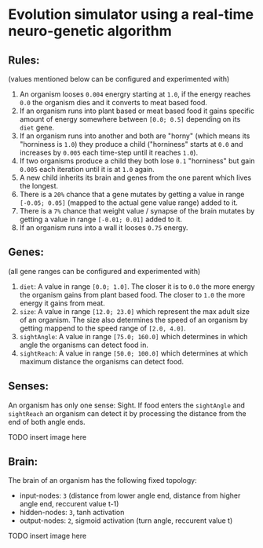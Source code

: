 # Evolution simulator using a real-time neuro-genetic algorithm

## Rules:
(values mentioned below can be configured and experimented with)
1. An organism looses ``0.004`` energry starting at ``1.0``, if the energy reaches ``0.0`` the organism dies and it converts to meat based food.
2. If an organism runs into plant based or meat based food it gains specific amount of energy somewhere between ``[0.0; 0.5]`` depending on its ``diet`` gene.
3. If an organism runs into another and both are "horny" (which means its "horniness is ``1.0``) they produce a child ("horniness" starts at ``0.0`` and increases by ``0.005`` each time-step until it reaches ``1.0``).
4. If two organisms produce a child they both lose ``0.1`` "horniness" but gain ``0.005`` each iteration until it is at ``1.0`` again.
5. A new child inherits its brain and genes from the one parent which lives the longest.
6. There is a ``20%`` chance that a gene mutates by getting a value in range ``[-0.05; 0.05]`` (mapped to the actual gene value range) added to it.
7. There is a ``7%`` chance that weight value / synapse of the brain mutates by getting a value in range ``[-0.01; 0.01]`` added to it.
6. If an organism runs into a wall it looses ``0.75`` energy.

## Genes:
(all gene ranges can be configured and experimented with)
1. ``diet``: A value in range ``[0.0; 1.0]``. The closer it is to ``0.0`` the more energy the organism gains from plant based food. The closer to ``1.0`` the more energy it gains from meat.
2. ``size``: A value in range ``[12.0; 23.0]`` which represent the max adult size of an organism. The size also determines the speed of an organism by getting mappend to the speed range of ``[2.0, 4.0]``.
3. ``sightAngle``: A value in range ``[75.0; 160.0]`` which determines in which angle the organisms can detect food in.
3. ``sightReach``: A value in range ``[50.0; 100.0]`` which determines at which maximum distance the organisms can detect food.


## Senses:
An organism has only one sense: Sight.
If food enters the ``sightAngle`` and ``sightReach`` an organism can detect it by processing the distance from the end of both angle ends. 

TODO insert image here

## Brain:
The brain of an organism has the following fixed topology:
- input-nodes: ``3`` (distance from lower angle end, distance from higher angle end, reccurent value t-1)
- hidden-nodes: ``3``, tanh activation
- output-nodes: ``2``, sigmoid activation (turn angle, reccurent value t)

TODO insert image here
